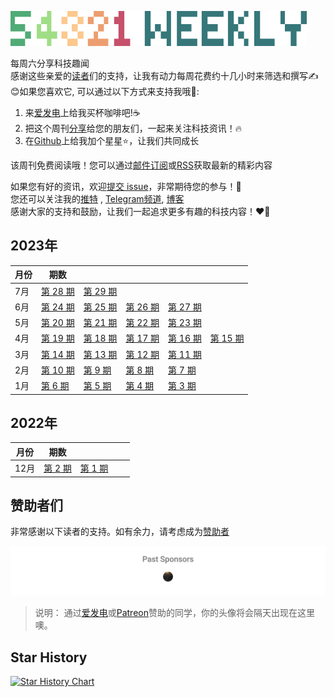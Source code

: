 ![54321 Weekly](https://github.com/versun/54321-Weekly/blob/main/img/54321.png?raw=true)


每周六分享科技趣闻 \
感谢这些亲爱的[读者](#%E8%B5%9E%E5%8A%A9%E8%80%85%E4%BB%AC)们的支持，让我有动力每周花费约十几小时来筛选和撰写✍️ \
😊如果您喜欢它, 可以通过以下方式来支持我哦🎉: 
1. 来[爱发电](https://afdian.net/a/versun)上给我买杯咖啡吧!☕ 
2. 把这个周刊[分享](https://54321.versun.me)给您的朋友们，一起来关注科技资讯！🔥 
3. 在[Github](https://github.com/versun/54321-Weekly)上给我加个星星⭐，让我们共同成长 
 
该周刊免费阅读哦！您可以通过[邮件订阅](https://54321.versun.me/)或[RSS](https://54321.versun.me/feed)获取最新的精彩内容
 
如果您有好的资讯，欢迎[提交 issue](https://github.com/versun/54321-Weekly/issues)，非常期待您的参与！📝 \
您还可以关注我的[推特](https://twitter.com/VersunPan) , [Telegram频道](https://t.me/+0hAhZfrPJGo1YmI9), [博客](https://notes.versun.me)\
感谢大家的支持和鼓励，让我们一起追求更多有趣的科技内容！❤️💪

## 2023年
| 月份 | 期数 | | | | |
| --- | --- | --- | --- | --- | --- |
| 7月 | [第 28 期](https://github.com/versun/54321-Weekly/blob/main/docs/28.md) | [第 29 期](https://github.com/versun/54321-Weekly/blob/main/docs/29.md) |
| 6月 | [第 24 期](https://github.com/versun/54321-Weekly/blob/main/docs/24.md) | [第 25 期](https://github.com/versun/54321-Weekly/blob/main/docs/25.md) | [第 26 期](https://github.com/versun/54321-Weekly/blob/main/docs/26.md) | [第 27 期](https://github.com/versun/54321-Weekly/blob/main/docs/27.md) |
| 5月 | [第 20 期](https://github.com/versun/54321-Weekly/blob/main/docs/20.md) | [第 21 期](https://github.com/versun/54321-Weekly/blob/main/docs/21.md) | [第 22 期](https://github.com/versun/54321-Weekly/blob/main/docs/22.md) | [第 23 期](https://github.com/versun/54321-Weekly/blob/main/docs/23.md) |
| 4月 | [第 19 期](https://github.com/versun/54321-Weekly/blob/main/docs/19.md) | [第 18 期](https://github.com/versun/54321-Weekly/blob/main/docs/18.md)  |  [第 17 期](https://github.com/versun/54321-Weekly/blob/main/docs/17.md)  |  [第 16 期](https://github.com/versun/54321-Weekly/blob/main/docs/16.md)  |  [第 15 期](https://github.com/versun/54321-Weekly/blob/main/docs/15.md) |
| 3月 | [第 14 期](https://github.com/versun/54321-Weekly/blob/main/docs/14.md) | [第 13 期](https://github.com/versun/54321-Weekly/blob/main/docs/13.md)  |  [第 12 期](https://github.com/versun/54321-Weekly/blob/main/docs/12.md) | [第 11 期](https://github.com/versun/54321-Weekly/blob/main/docs/11.md) |
| 2月 | [第 10 期](https://github.com/versun/54321-Weekly/blob/main/docs/10.md) | [第 9 期](https://github.com/versun/54321-Weekly/blob/main/docs/9.md)  |  [第 8 期](https://github.com/versun/54321-Weekly/blob/main/docs/8.md) | [第 7 期](https://github.com/versun/54321-Weekly/blob/main/docs/7.md) |
| 1月 | [第 6 期](https://github.com/versun/54321-Weekly/blob/main/docs/6.md) | [第 5 期](https://github.com/versun/54321-Weekly/blob/main/docs/5.md)  |  [第 4 期](https://github.com/versun/54321-Weekly/blob/main/docs/4.md) |  [第 3 期](https://github.com/versun/54321-Weekly/blob/main/docs/3.md) |
## 2022年
| 月份 | 期数 | | | |
| --- | --- | --- | --- | --- |
| 12月 | [第 2 期](https://github.com/versun/54321-Weekly/blob/main/docs/2.md) |  [第 1 期](https://github.com/versun/54321-Weekly/blob/main/docs/1.md) |

## 赞助者们
非常感谢以下读者的支持。如有余力，请考虑成为[赞助者](https://afdian.net/a/versun)

<p align="center">
  <a href="https://raw.githubusercontent.com/versun/54321-Weekly/main/scripts/sponsorkit/sponsorkit/sponsors.svg">
    <img src='https://raw.githubusercontent.com/versun/54321-Weekly/main/scripts/sponsorkit/sponsorkit/sponsors.svg'/>
  </a>
</p>

> 说明： 通过[爱发电](https://afdian.net/a/versun)或[Patreon](https://patreon.com/VersunPan)赞助的同学，你的头像将会隔天出现在这里噢。

## Star History

[![Star History Chart](https://api.star-history.com/svg?repos=versun/54321-Weekly&type=Date)](https://star-history.com/#versun/54321-Weekly&Date)

